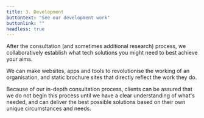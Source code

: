 ```yaml
---
title: 3. Development
buttontext: "See our development work"
buttonlink: ""
headless: true
---
```


After the consultation (and sometimes additional research) process, we collaboratively establish what tech solutions you might need to best achieve your aims.

We can make websites, apps and tools to revolutionise the working of an organisation, and static brochure sites that directly reflect the work they do.

Because of our in-depth consultation process, clients can be assured that we do not begin this process until we have a clear understanding of what's needed, and can deliver the best possible solutions based on their own unique circumstances and needs.
